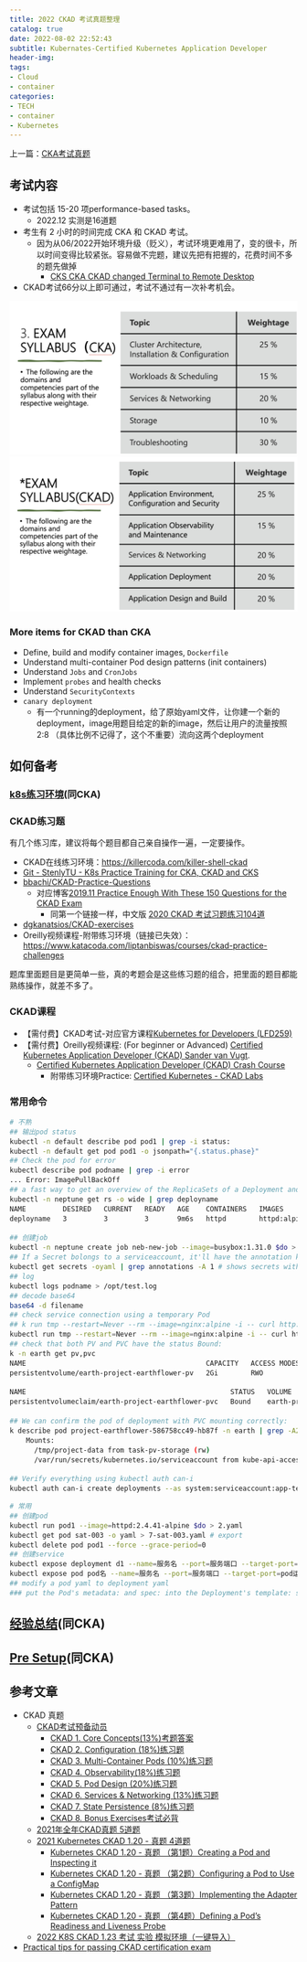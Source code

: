 ```yaml
---
title: 2022 CKAD 考试真题整理
catalog: true
date: 2022-08-02 22:52:43
subtitle: Kubernates-Certified Kubernetes Application Developer
header-img:
tags: 
- Cloud
- container
categories:
- TECH
- container
- Kubernetes
---
```


上一篇：[CKA考试真题](./Kubernates-Certified-Kubernetes-Administrator-CKA.html)

## 考试内容

- 考试包括 15-20 项performance-based tasks。
  - 2022.12 实测是16道题
- 考生有 2 小时的时间完成 CKA 和 CKAD 考试。
  - 因为从06/2022开始环境升级（贬义），考试环境更难用了，变的很卡，所以时间变得比较紧张。容易做不完题，建议先把有把握的，花费时间不多的题先做掉
    - [CKS CKA CKAD changed Terminal to Remote Desktop ](https://itnext.io/cks-cka-ckad-changed-terminal-to-remote-desktop-157a26c1d5e)
- CKAD考试66分以上即可通过，考试不通过有一次补考机会。

![CKA](https://github.com/CatherineLiyuankun/PictureBed/raw/master/blog/post/CKA/CKA_exam_syllabus.png)
![CKAD](https://github.com/CatherineLiyuankun/PictureBed/raw/master/blog/post/CKA/CKAD_exam_syllabus.png)

### More items for CKAD than CKA

- Define, build and modify container images, `Dockerfile`
- Understand multi-container Pod design patterns (init containers)
- Understand `Jobs` and `CronJobs`
- Implement `probes` and health checks
- Understand `SecurityContexts`
- `canary deployment`
  - 有一个running的deployment，给了原始yaml文件，让你建一个新的deployment，image用题目给定的新的image，然后让用户的流量按照2:8 （具体比例不记得了，这个不重要）流向这两个deployment

## 如何备考

### [k8s练习环境](./Kubernates-Certified-Kubernetes-Administrator-CKA.html#k8s%E7%BB%83%E4%B9%A0%E7%8E%AF%E5%A2%83)(同CKA)

### CKAD练习题

有几个练习库，建议将每个题目都自己亲自操作一遍，一定要操作。

- CKAD在线练习环境：https://killercoda.com/killer-shell-ckad
- [Git - StenlyTU - K8s Practice Training for CKA, CKAD and CKS](https://github.com/StenlyTU/K8s-training-official)
- [bbachi/CKAD-Practice-Questions](https://github.com/bbachi/CKAD-Practice-Questions)
  - 对应博客[2019.11 Practice Enough With These 150 Questions for the CKAD Exam](https://medium.com/bb-tutorials-and-thoughts/practice-enough-with-these-questions-for-the-ckad-exam-2f42d1228552)
    <!-- - [CKAD考试真题-练习题150道](https://www.cnblogs.com/peteremperor/p/12785335.html) 同第一个链接一样 -->
    - 同第一个链接一样，中文版 [2020 CKAD 考试习题练习104道](https://blog.csdn.net/tanjunchen/article/details/104865939?ops_request_misc=%257B%2522request%255Fid%2522%253A%2522166039499316782248541148%2522%252C%2522scm%2522%253A%252220140713.130102334..%2522%257D&request_id=166039499316782248541148&biz_id=0&utm_medium=distribute.pc_search_result.none-task-blog-2~all~sobaiduend~default-1-104865939-null-null.142^v40^pc_search_integral,185^v2^control&utm_term=CKAD%E8%80%83%E8%AF%95%E9%A2%98&spm=1018.2226.3001.4187)
- [dgkanatsios/CKAD-exercises](https://github.com/dgkanatsios/CKAD-exercises)
- Oreilly视频课程-附带练习环境（链接已失效）： https://www.katacoda.com/liptanbiswas/courses/ckad-practice-challenges


题库里面题目是更简单一些，真的考题会是这些练习题的组合，把里面的题目都能熟练操作，就差不多了。

### CKAD课程

- 【需付费】CKAD考试-对应官方课程[Kubernetes for Developers (LFD259)](https://training.linuxfoundation.org/training/kubernetes-for-developers/)
- 【需付费】Oreilly视频课程: (For beginner or Advanced) [Certified Kubernetes Application Developer (CKAD) Sander van Vugt](https://learning.oreilly.com/videos/certified-kubernetes-application/9780137841509/).
  - [Certified Kubernetes Application Developer (CKAD) Crash Course](https://learning.oreilly.com/live-events/certified-kubernetes-application-developer-ckad-crash-course/0636920315803/)
    - 附带练习环境Practice: [Certified Kubernetes - CKAD Labs](https://learning.oreilly.com/playlists/ea6ea0fc-d8e2-422c-94dd-a0a8f608d224/)

### 常用命令

```bash
# 不熟
## 输出pod status
kubectl -n default describe pod pod1 | grep -i status:
kubectl -n default get pod pod1 -o jsonpath="{.status.phase}"
## Check the pod for error
kubectl describe pod podname | grep -i error
... Error: ImagePullBackOff
## a fast way to get an overview of the ReplicaSets of a Deployment and their images could be done with:
kubectl -n neptune get rs -o wide | grep deployname
NAME         DESIRED   CURRENT   READY   AGE    CONTAINERS   IMAGES         SELECTOR
deployname   3         3         3       9m6s   httpd        httpd:alpine   app=wonderful

## 创建job
kubectl -n neptune create job neb-new-job --image=busybox:1.31.0 $do > /opt/course/3/job.yaml -- sh -c "sleep 2 && echo done"
## If a Secret bolongs to a serviceaccount, it'll have the annotation kubernetes.io/service-account.name
kubectl get secrets -oyaml | grep annotations -A 1 # shows secrets with first annotation
## log
kubectl logs podname > /opt/test.log
## decode base64
base64 -d filename
## check service connection using a temporary Pod
## k run tmp --restart=Never --rm --image=nginx:alpine -i -- curl http://svcname.namespace:svcport
kubectl run tmp --restart=Never --rm --image=nginx:alpine -i -- curl http://svcname.namespace:80
## check that both PV and PVC have the status Bound:
k -n earth get pv,pvc
NAME                                            CAPACITY   ACCESS MODES   RECLAIM POLICY   STATUS   CLAIM                                 STORAGECLASS   REASON   AGE
persistentvolume/earth-project-earthflower-pv   2Gi        RWO            Retain           Bound    earth/earth-project-earthflower-pvc                           8m4s

NAME                                                  STATUS   VOLUME                         CAPACITY   ACCESS MODES   STORAGECLASS   AGE
persistentvolumeclaim/earth-project-earthflower-pvc   Bound    earth-project-earthflower-pv   2Gi        RWO                           7m38s

## We can confirm the pod of deployment with PVC mounting correctly:
k describe pod project-earthflower-586758cc49-hb87f -n earth | grep -A2 Mount:
    Mounts:
      /tmp/project-data from task-pv-storage (rw)
      /var/run/secrets/kubernetes.io/serviceaccount from kube-api-access-jj2t2 (ro)

## Verify everything using kubectl auth can-i
kubectl auth can-i create deployments --as system:serviceaccount:app-team1:cicd-token -n app-team1 # YES
```

```bash
# 常用
## 创建pod
kubectl run pod1 --image=httpd:2.4.41-alpine $do > 2.yaml
kubectl get pod sat-003 -o yaml > 7-sat-003.yaml # export
kubectl delete pod pod1 --force --grace-period=0
## 创建service
kubectl expose deployment d1 --name=服务名 --port=服务端口 --target-port=pod运行端口 --type=类型
kubectl expose pod pod名 --name=服务名 --port=服务端口 --target-port=pod运行端口 --type=类型
## modify a pod yaml to deployment yaml
### put the Pod's metadata: and spec: into the Deployment's template: section:

```

## [经验总结](http://liyuankun.top/Kubernates-Certified-Kubernetes-Administrator-CKA.html#%E7%BB%8F%E9%AA%8C%E6%80%BB%E7%BB%93)(同CKA)

## [Pre Setup](http://liyuankun.top/Kubernates-Certified-Kubernetes-Administrator-CKA.html#pre-setup)(同CKA)

## 参考文章

- CKAD 真题
  - [CKAD考试预备动员](https://blog.csdn.net/xixihahalelehehe/article/details/104332178?ops_request_misc=%257B%2522request%255Fid%2522%253A%2522166047629616782350895616%2522%252C%2522scm%2522%253A%252220140713.130102334.pc%255Fall.%2522%257D&request_id=166047629616782350895616&biz_id=0&utm_medium=distribute.pc_search_result.none-task-blog-2~all~first_rank_ecpm_v1~pc_rank_34-23-104332178-null-null.142^v40^pc_search_integral,185^v2^control&utm_term=CKAD%E8%80%83%E8%AF%95%E9%A2%98&spm=1018.2226.3001.4187)
    - [CKAD 1. Core Concepts(13%)考题答案](https://blog.csdn.net/xixihahalelehehe/article/details/108342028)
    - [CKAD 2. Configuration (18%)练习题](https://blog.csdn.net/xixihahalelehehe/article/details/108342510)
    - [CKAD 3. Multi-Container Pods (10%)练习题](https://blog.csdn.net/xixihahalelehehe/article/details/108350785)
    - [CKAD 4. Observability(18%)练习题](https://blog.csdn.net/xixihahalelehehe/article/details/108358664)
    - [CKAD 5. Pod Design (20%)练习题](https://blog.csdn.net/xixihahalelehehe/article/details/108365404)
    - [CKAD 6. Services & Networking (13%)练习题](https://blog.csdn.net/xixihahalelehehe/article/details/108420840)
    - [CKAD 7. State Persistence (8%)练习题](https://blog.csdn.net/xixihahalelehehe/article/details/108423635)
    - [CKAD 8. Bonus Exercises考试必背](https://blog.csdn.net/xixihahalelehehe/article/details/108424082)
  - [2021年全年CKAD真题 5道题](https://blog.csdn.net/marlon212/article/details/120245331?ops_request_misc=%257B%2522request%255Fid%2522%253A%2522166047524116782246432126%2522%252C%2522scm%2522%253A%252220140713.130102334.pc%255Fblog.%2522%257D&request_id=166047524116782246432126&biz_id=0&utm_medium=distribute.pc_search_result.none-task-blog-2~blog~first_rank_ecpm_v1~rank_v31_ecpm-4-120245331-null-null.nonecase&utm_term=CKAD&spm=1018.2226.3001.4450)
  - [2021 Kubernetes CKAD 1.20 - 真题 4道题](https://blog.csdn.net/itsaka/category_11115176.html)
    - [Kubernetes CKAD 1.20 - 真题 （第1题）Creating a Pod and Inspecting it](https://blog.csdn.net/itsaka/article/details/117590286)
    - [Kubernetes CKAD 1.20 - 真题 （第2题）Configuring a Pod to Use a ConfigMap](https://blog.csdn.net/itsaka/article/details/117590437)
    - [Kubernetes CKAD 1.20 - 真题 （第3题）Implementing the Adapter Pattern](https://blog.csdn.net/itsaka/article/details/117590502)
    - [Kubernetes CKAD 1.20 - 真题 （第4题）Defining a Pod’s Readiness and Liveness Probe](https://www.cxymm.net/article/itsaka/117590558)
  - [2022 K8S CKAD 1.23 考试 实验 模拟环境（一键导入）](https://blog.csdn.net/vic_qxz/article/details/123361130?ops_request_misc=%257B%2522request%255Fid%2522%253A%2522166039499316782248581366%2522%252C%2522scm%2522%253A%252220140713.130102334.pc%255Fall.%2522%257D&request_id=166039499316782248581366&biz_id=0&utm_medium=distribute.pc_search_result.none-task-blog-2~all~first_rank_ecpm_v1~pc_rank_34-16-123361130-null-null.142^v40^pc_search_integral,185^v2^control&utm_term=CKAD%E8%80%83%E8%AF%95%E9%A2%98&spm=1018.2226.3001.4187)
- [Practical tips for passing CKAD certification exam](https://itnext.io/practical-tips-for-passing-ckad-exam-6cbdf2d35cb1)
